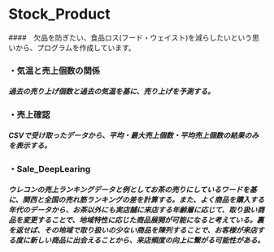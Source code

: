 # Stock_Product

####　欠品を防ぎたい、食品ロス(フード・ウェイスト)を減らしたいという思いから、プログラムを作成しています。


### ・気温と売上個数の関係

##### 過去の売り上げ個数と過去の気温を基に、売り上げを予測する。

### ・売上確認

##### CSVで受け取ったデータから、平均・最大売上個数・平均売上個数の結果のみを表示する。

### ・Sale_DeepLearing

##### ウレコンの売上ランキングデータと例としてお茶の売りにしているワードを基に、関西と全国の売れ筋ランキングの差を計算する。また、よく商品を購入する年代のデータから、お茶以外にも実店舗に来店する年齢層に応じて、取り扱い商品を変更することで、地域特性に応じた商品展開が可能になると考えている。裏を返せば、その地域で取り扱いの少ない商品を陳列することで、お客様が来店する度に新しい商品に出会えることから、来店頻度の向上に繋がる可能性がある。
